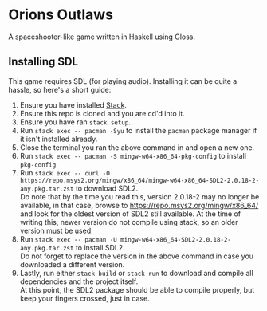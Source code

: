 # Orions Outlaws
A spaceshooter-like game written in Haskell using Gloss.

## Installing SDL
This game requires SDL (for playing audio). Installing it can be quite a hassle, so here's a short guide:
1. Ensure you have installed [Stack](https://www.haskellstack.org/).
2. Ensure this repo is cloned and you are cd'd into it.
3. Ensure you have ran `stack setup`.
4. Run `stack exec -- pacman -Syu` to install the `pacman` package manager if it isn't installed already.
5. Close the terminal you ran the above command in and open a new one.
6. Run `stack exec -- pacman -S mingw-w64-x86_64-pkg-config` to install `pkg-config`.
7. Run `stack exec -- curl -O https://repo.msys2.org/mingw/x86_64/mingw-w64-x86_64-SDL2-2.0.18-2-any.pkg.tar.zst` to download SDL2.  
   Do note that by the time you read this, version 2.0.18-2 may no longer be available,
   in that case, browse to https://repo.msys2.org/mingw/x86_64/ and look for the oldest version of SDL2 still available.
   At the time of writing this, newer version do not compile using stack, so an older version must be used.
8. Run `stack exec -- pacman -U mingw-w64-x86_64-SDL2-2.0.18-2-any.pkg.tar.zst` to install SDL2.  
   Do not forget to replace the version in the above command in case you downloaded a different version.
9. Lastly, run either `stack build` or `stack run` to download and compile all dependencies and the project itself.  
   At this point, the SDL2 package should be able to compile properly, but keep your fingers crossed, just in case.
